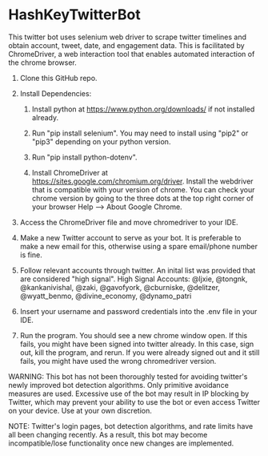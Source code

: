 # HashKeyTwitterBot
This twitter bot uses selenium web driver to scrape twitter timelines and obtain account, tweet, date, and engagement data. This is facilitated by ChromeDriver, a web interaction tool that enables automated interaction of the chrome browser.

1. Clone this GitHub repo.

2. Install Dependencies:

    1. Install python at https://www.python.org/downloads/ if not installed already.

    2. Run "pip install selenium". You may need to install using "pip2" or "pip3" depending on your python version.

    3. Run "pip install python-dotenv". 

    4. Install ChromeDriver at https://sites.google.com/chromium.org/driver. Install the webdriver that is compatible with your version of chrome. You can check your chrome version by going to the three dots at the top right corner of your browser Help --> About Google Chrome. 

3. Access the ChromeDriver file and move chromedriver to your IDE. 

4. Make a new Twitter account to serve as your bot. It is preferable to make a new email for this, otherwise using a spare email/phone number is fine.

5. Follow relevant accounts through twitter. An inital list was provided that are considered "high signal". 
    High Signal Accounts: @ljxie, @tongnk, @kankanivishal, @zaki, @gavofyork, @cburniske, @delitzer, @wyatt_benmo, @divine_economy, @dynamo_patri

6. Insert your username and password credentials into the .env file in your IDE. 

7. Run the program. You should see a new chrome window open. If this fails, you might have been signed into twitter already. In this case, sign out, kill the program, and rerun. If you were already signed out and it still fails, you might have used the wrong chromedriver version. 

WARNING: This bot has not been thoroughly tested for avoiding twitter's newly improved bot detection algorithms. Only primitive avoidance measures are used. Excessive use of the bot may result in IP blocking by Twitter, which may prevent your ability to use the bot or even access Twitter on your device. Use at your own discretion.

NOTE: Twitter's login pages, bot detection algorithms, and rate limits have all been changing recently. As a result, this bot may become incompatible/lose functionality once new changes are implemented. 